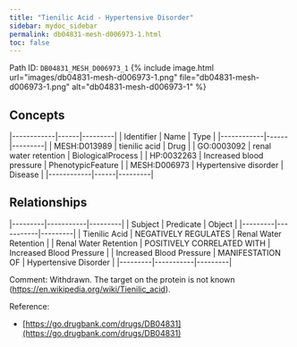 ```yaml
---
title: "Tienilic Acid - Hypertensive Disorder"
sidebar: mydoc_sidebar
permalink: db04831-mesh-d006973-1.html
toc: false 
---
```



Path ID: `DB04831_MESH_D006973_1`
{% include image.html url="images/db04831-mesh-d006973-1.png" file="db04831-mesh-d006973-1.png" alt="db04831-mesh-d006973-1" %}

## Concepts

|------------|------|---------|
| Identifier | Name | Type    |
|------------|------|---------|
| MESH:D013989 | tienilic acid | Drug |
| GO:0003092 | renal water retention | BiologicalProcess |
| HP:0032263 | Increased blood pressure | PhenotypicFeature |
| MESH:D006973 | Hypertensive disorder | Disease |
|------------|------|---------|

## Relationships

|---------|-----------|---------|
| Subject | Predicate | Object  |
|---------|-----------|---------|
| Tienilic Acid | NEGATIVELY REGULATES | Renal Water Retention |
| Renal Water Retention | POSITIVELY CORRELATED WITH | Increased Blood Pressure |
| Increased Blood Pressure | MANIFESTATION OF | Hypertensive Disorder |
|---------|-----------|---------|

Comment: Withdrawn. The target on the protein is not known (https://en.wikipedia.org/wiki/Tienilic_acid).

Reference: 
  - [https://go.drugbank.com/drugs/DB04831](https://go.drugbank.com/drugs/DB04831)

